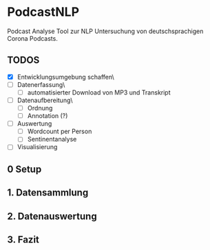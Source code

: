 # PodcastNLP

Podcast Analyse Tool zur NLP Untersuchung von deutschsprachigen Corona Podcasts.

## TODOS
    
- [x] Entwicklungsumgebung schaffen\
- [ ] Datenerfassung\
  - [ ] automatisierter Download von MP3 und Transkript
- [ ] Datenaufbereitung\
  - [ ] Ordnung
  - [ ] Annotation (?)
- [ ] Auswertung
  - [ ] Wordcount per Person
  - [ ] Sentinentanalyse
- [ ] Visualisierung

## 0 Setup

## 1. Datensammlung

## 2. Datenauswertung

## 3. Fazit
